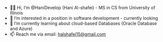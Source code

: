 - 🏳️‍🌈 Hi, I’m @HaniDevelop (Hani Al-shafei) - MS in CS from University of Illinois
- 👀 I’m interested in a position in software development - currently looking
- 🌱 I’m currently learning about cloud-based Databases (Oracle Database and Azure) 
- 📫 Reach me via email: halshafei15@gmail.com

<!---
HaniDevelop/HaniDevelop is a ✨ special ✨ repository because its `README.md` (this file) appears on your GitHub profile.
You can click the Preview link to take a look at your changes.
--->
